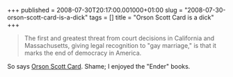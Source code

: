 +++
published = 2008-07-30T20:17:00.001000+01:00
slug = "2008-07-30-orson-scott-card-is-a-dick"
tags = []
title = "Orson Scott Card is a dick"
+++
> The first and greatest threat from court decisions in California and
> Massachusetts, giving legal recognition to "gay marriage," is that it
> marks the end of democracy in America.

  
So says [Orson Scott Card](http://mormontimes.com/ME_blogs.php?id=1586).
Shame; I enjoyed the "Ender" books.
